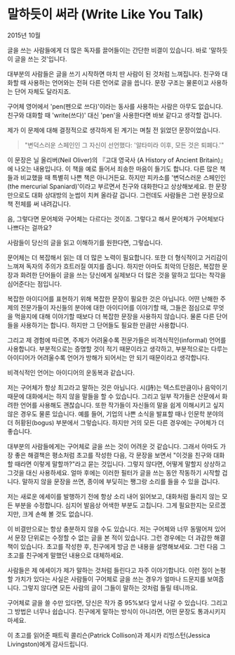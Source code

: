 # 말하듯이 써라 (Write Like You Talk)

2015년 10월

글을 쓰는 사람들에게 더 많은 독자를 끌어들이는 간단한 비결이 있습니다. 바로 '말하듯이 글을 쓰는 것'입니다.

대부분의 사람들은 글을 쓰기 시작하면 마치 딴 사람이 된 것처럼 느껴집니다. 친구와 대화할 때 사용하는 언어와는 전혀 다른 언어로 글을 씁니다. 문장 구조는 물론이고 사용하는 단어 자체도 달라지죠.

구어체 영어에서 'pen(펜으로 쓰다)'이라는 동사를 사용하는 사람은 아무도 없습니다. 친구와 대화할 때 'write(쓰다)' 대신 'pen'을 사용한다면 바보 같다고 생각할 겁니다.

제가 이 문제에 대해 결정적으로 생각하게 된 계기는 며칠 전 읽었던 문장이었습니다.

> "변덕스러운 스페인인 그 자신이 선언했다: '알타미라 이후, 모든 것은 퇴폐다.'"

이 문장은 닐 올리버(Neil Oliver)의 『고대 영국사 (A History of Ancient Britain)』에 나오는 내용입니다. 이 책을 예로 들어서 죄송한 마음이 들기도 합니다. 다른 많은 책들과 비교했을 때 특별히 나쁜 책은 아니거든요. 하지만 피카소를 '변덕스러운 스페인인(the mercurial Spaniard)'이라고 부르면서 친구와 대화한다고 상상해보세요. 한 문장만으로도 대화 상대방의 눈썹이 치켜 올라갈 겁니다. 그런데도 사람들은 그런 문장으로 책 전체를 써 내려갑니다.

음, 그렇다면 문어체와 구어체는 다르다는 것이죠. 그렇다고 해서 문어체가 구어체보다 나쁘다는 걸까요?

사람들이 당신의 글을 읽고 이해하기를 원한다면, 그렇습니다.

문어체는 더 복잡해서 읽는 데 더 많은 노력이 필요합니다. 또한 더 형식적이고 거리감이 느껴져 독자의 주의가 흐트러질 여지를 줍니다. 하지만 아마도 최악의 단점은, 복잡한 문장과 화려한 단어들이 글을 쓰는 당신에게 실제보다 더 많은 것을 말하고 있다는 착각을 심어준다는 점입니다.

복잡한 아이디어를 표현하기 위해 복잡한 문장이 필요한 것은 아닙니다. 어떤 난해한 주제의 전문가들이 자신들의 분야에 대한 아이디어를 이야기할 때, 그들은 점심으로 무엇을 먹을지에 대해 이야기할 때보다 더 복잡한 문장을 사용하지 않습니다. 물론 다른 단어들을 사용하기는 합니다. 하지만 그 단어들도 필요한 만큼만 사용합니다.

그리고 제 경험에 따르면, 주제가 어려울수록 전문가들은 비격식적인(informal) 언어를 사용합니다. 부분적으로는 증명할 것이 적기 때문이라고 생각하고, 부분적으로는 다루는 아이디어가 어려울수록 언어가 방해가 되어서는 안 되기 때문이라고 생각합니다.

비격식적인 언어는 아이디어의 운동복과 같습니다.

저는 구어체가 항상 최고라고 말하는 것은 아닙니다. 시(詩)는 텍스트만큼이나 음악이기 때문에 대화에서는 하지 않을 말들을 할 수 있습니다. 그리고 일부 작가들은 산문에서 화려한 언어를 사용해도 괜찮습니다. 또한 작가들이 자신들의 말을 쉽게 이해시키고 싶지 않은 경우도 물론 있습니다. 예를 들어, 기업의 나쁜 소식을 발표할 때나 인문학 분야의 더 허황된(bogus) 부분에서 그렇습니다. 하지만 거의 모든 다른 경우에는 구어체가 더 좋습니다.

대부분의 사람들에게는 구어체로 글을 쓰는 것이 어려운 것 같습니다. 그래서 아마도 가장 좋은 해결책은 평소처럼 초고를 작성한 다음, 각 문장을 보면서 "이것을 친구와 대화할 때라면 이렇게 말할까?"라고 묻는 것입니다. 그렇지 않다면, 어떻게 말할지 상상하고 그것을 대신 사용하세요. 얼마 후에는 이러한 필터가 글을 쓰는 동안 작동하기 시작할 겁니다. 말하지 않을 문장을 쓰면, 종이에 부딪히는 쨍그랑 소리를 들을 수 있을 겁니다.

저는 새로운 에세이를 발행하기 전에 항상 소리 내어 읽어보고, 대화처럼 들리지 않는 모든 부분을 수정합니다. 심지어 발음상 어색한 부분도 고칩니다. 그게 필요한지는 모르겠지만, 크게 손해 볼 것도 없습니다.

이 비결만으로는 항상 충분하지 않을 수도 있습니다. 저는 구어체와 너무 동떨어져 있어서 문장 단위로는 수정할 수 없는 글을 본 적이 있습니다. 그런 경우에는 더 과감한 해결책이 있습니다. 초고를 작성한 후, 친구에게 방금 쓴 내용을 설명해보세요. 그런 다음 그 초고를 친구에게 말했던 내용으로 대체하세요.

사람들은 제 에세이가 제가 말하는 것처럼 들린다고 자주 이야기합니다. 이런 점이 논평할 가치가 있다는 사실은 사람들이 구어체로 글을 쓰는 경우가 얼마나 드문지를 보여줍니다. 그렇지 않다면 모든 사람의 글이 그들이 말하는 것처럼 들릴 테니까요.

구어체로 글을 쓸 수만 있다면, 당신은 작가 중 95%보다 앞서 나갈 수 있습니다. 그리고 그 방법은 너무나 쉽습니다. 친구에게 말하는 방식이 아니라면, 어떤 문장도 통과시키지 마세요.

이 초고를 읽어준 패트릭 콜리슨(Patrick Collison)과 제시카 리빙스턴(Jessica Livingston)에게 감사드립니다.